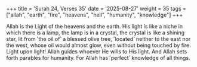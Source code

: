 +++
title = 'Surah 24, Verses 35'
date = '2025-08-27'
weight = 35
tags = ["allah", "earth", "fire", "heavens", "hell", "humanity", "knowledge"]
+++

Allah is the Light of the heavens and the earth. His light is like a niche in which there is a lamp, the lamp is in a crystal, the crystal is like a shining star, lit from ˹the oil of˺ a blessed olive tree, ˹located˺ neither to the east nor the west, whose oil would almost glow, even without being touched by fire. Light upon light! Allah guides whoever He wills to His light. And Allah sets forth parables for humanity. For Allah has ˹perfect˺ knowledge of all things.